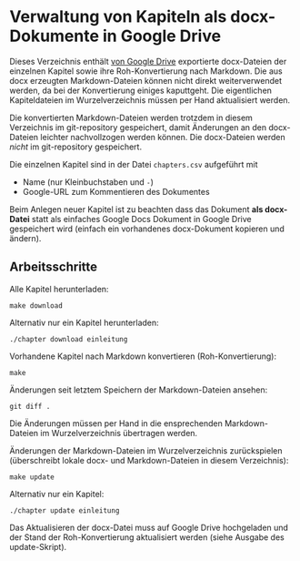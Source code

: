 # Verwaltung von Kapiteln als docx-Dokumente in Google Drive

Dieses Verzeichnis enthält [von Google Drive](https://drive.google.com/drive/folders/1JMBLJlk71JqQMQY7j_uXwV47fX8NA_N2?usp=sharing) exportierte docx-Dateien der einzelnen Kapitel sowie ihre Roh-Konvertierung nach Markdown. Die aus docx erzeugten Markdown-Dateien können nicht direkt weiterverwendet werden, da bei der Konvertierung einiges kaputtgeht. Die eigentlichen Kapiteldateien im Wurzelverzeichnis müssen per Hand aktualisiert werden.

Die konvertierten Markdown-Dateien werden trotzdem in diesem Verzeichnis im git-repository gespeichert, damit Änderungen an den docx-Dateien leichter nachvollzogen werden können. Die docx-Dateien werden *nicht* im git-repository gespeichert.

Die einzelnen Kapitel sind in der Datei `chapters.csv` aufgeführt mit

* Name (nur Kleinbuchstaben und `-`) 
* Google-URL zum Kommentieren des Dokumentes

Beim Anlegen neuer Kapitel ist zu beachten dass das Dokument **als docx-Datei** statt als einfaches Google Docs Dokument in Google Drive gespeichert wird (einfach ein vorhandenes docx-Dokument kopieren und ändern).

## Arbeitsschritte

Alle Kapitel herunterladen:

    make download

Alternativ nur ein Kapitel herunterladen:

    ./chapter download einleitung

Vorhandene Kapitel nach Markdown konvertieren (Roh-Konvertierung):

    make

Änderungen seit letztem Speichern der Markdown-Dateien ansehen:

    git diff .

Die Änderungen müssen per Hand in die ensprechenden Markdown-Dateien im Wurzelverzeichnis übertragen werden.

Änderungen der Markdown-Dateien im Wurzelverzeichnis zurückspielen (überschreibt lokale docx- und Markdown-Dateien in diesem Verzeichnis):

    make update

Alternativ nur ein Kapitel:

    ./chapter update einleitung

Das Aktualisieren der docx-Datei muss auf Google Drive hochgeladen und der Stand der Roh-Konvertierung aktualisiert werden (siehe Ausgabe des update-Skript).

